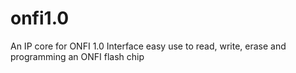 # onfi1.0
An IP core for ONFI 1.0 Interface easy use to read, write, erase and programming an ONFI flash chip
